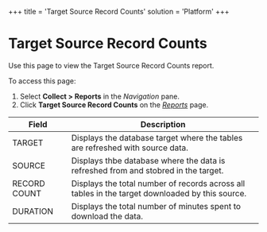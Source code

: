 +++
title = 'Target Source Record Counts'
solution = 'Platform'
+++

# Target Source Record Counts

<div class="use">

Use this page to view the Target Source Record Counts report.

</div>

To access this page:

1.  Select <span style="font-weight: bold;">Collect \> Reports</span> in
    the <span style="font-style: italic;">Navigation</span> pane.
2.  Click <span style="font-weight: bold;">Target Source Record
    Counts</span> on the *[Reports](Reports.htm)*
page.

| Field        | Description                                                                                     |
| ------------ | ----------------------------------------------------------------------------------------------- |
| TARGET       | Displays the database target where the tables are refreshed with source data.                   |
| SOURCE       | Displays thbe database where the data is refreshed from and stobred in the target.              |
| RECORD COUNT | Displays the total number of records across all tables in the target downloaded by this source. |
| DURATION     | Displays the total number of minutes spent to download the data.                                |
